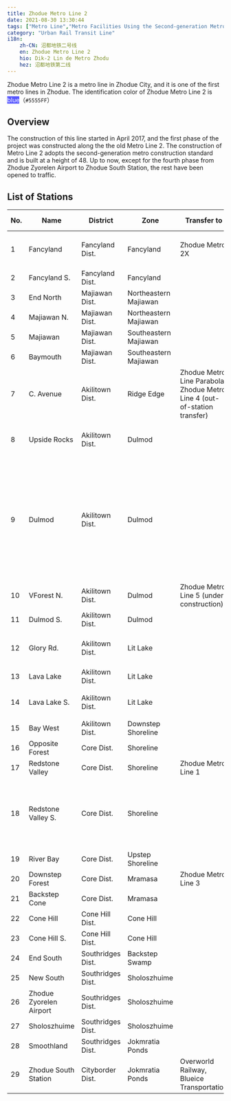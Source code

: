 ```yaml
---
title: Zhodue Metro Line 2
date: 2021-08-30 13:30:44
tags: ["Metro Line","Metro Facilities Using the Second-generation Metro Construction Standard"]
category: "Urban Rail Transit Line"
i18n:
    zh-CN: 沼都地铁二号线
    en: Zhodue Metro Line 2
    hio: Dik-2 Lin de Metro Zhodu
    hez: 沼都地铁第二线
---
```


Zhodue Metro Line 2 is a metro line in Zhodue City, and it is one of the first metro lines in Zhodue. The identification color of Zhodue Metro Line 2 is <span style="color: white; background: #5555FF;">blue</span>（`#5555FF`）

## Overview

The construction of this line started in April 2017, and the first phase of the project was constructed along the the old Metro Line 2. The construction of Metro Line 2 adopts the second-generation metro construction standard and is built at a height of 48. Up to now, except for the fourth phase from Zhodue Zyorelen Airport to Zhodue South Station, the rest have been opened to traffic.

## List of Stations

|No. |Name|District|Zone|Transfer to|Nearby Facilities|
|-|-|-|-|-|-|
|1|Fancyland|Fancyland Dist.|Fancyland|Zhodue Metro 2X|Priory of Shiba Headquarter in Zhodue|
|2|Fancyland S.|Fancyland Dist.|Fancyland||
|3|End North|Majiawan Dist.|Northeastern Majiawan||
|4|Majiawan N.|Majiawan Dist.|Northeastern Majiawan|||
|5|Majiawan|Majiawan Dist.|Southeastern Majiawan|||
|6|Baymouth|Majiawan Dist.|Southeastern Majiawan|||
|7|C. Avenue|Akilitown Dist.|Ridge Edge|Zhodue Metro Line Parabola,<br>Zhodue Metro Line 4 (out-of-station transfer)|Port of Majiawan,<br>Baymouth Café|
|8|Upside Rocks|Akilitown Dist.|Dulmod||Hyperbola Studio Headquarter in Zhodue|
|9|Dulmod|Akilitown Dist.|Dulmod||The Government of Zhodue City,<br>Hyperbola Studio Headquarter in Zhodue,<br>Zhodue No. 1 Senior High School,<br>Dulmod Jallero (under construction)|
|10|VForest N.|Akilitown Dist.|Dulmod|Zhodue Metro Line 5 (under construction)|CRS's Home|
|11|Dulmod S.|Akilitown Dist.|Dulmod|||
|12|Glory Rd.|Akilitown Dist.|Lit Lake||Transportation Bureau of the Ministry of Infrastructure|
|13|Lava Lake|Akilitown Dist.|Lit Lake|||
|14|Lava Lake S.|Akilitown Dist.|Lit Lake||Redstone Music *姜懿真你物理多少分*|
|15|Bay West|Akilitown Dist.|Downstep Shoreline|||
|16|Opposite Forest|Core Dist.|Shoreline|||
|17|Redstone Valley|Core Dist.|Shoreline|Zhodue Metro Line 1|Redstone Square|
|18|Redstone Valley S.|Core Dist.|Shoreline||Conference Center,<br>The Ministry of Infrastructure,<br>The Ministry of Redstone Industry|
|19|River Bay|Core Dist.|Upstep Shoreline|||
|20|Downstep Forest|Core Dist.|Mramasa|Zhodue Metro Line 3||
|21|Backstep Cone|Core Dist.|Mramasa|||
|22|Cone Hill|Cone Hill Dist.|Cone Hill|||
|23|Cone Hill S.|Cone Hill Dist.|Cone Hill|||
|24|End South|Southridges Dist.|Backstep Swamp|||
|25|New South|Southridges Dist.|Sholoszhuime|||
|26|Zhodue Zyorelen Airport|Southridges Dist.|Sholoszhuime||Zhodue Zyorelen Airport|
|27|Sholoszhuime|Southridges Dist.|Sholoszhuime|||
|28|Smoothland|Southridges Dist.|Jokmratia Ponds|||
|29|Zhodue South Station|Cityborder Dist.|Jokmratia Ponds|Overworld Railway,<br>Blueice Transportation|Zhodue South Station|